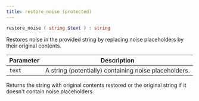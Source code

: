 ```yaml
---
title: restore_noise (protected)
---
```


```php
restore_noise ( string $text ) : string
```

Restores noise in the provided string by replacing noise placeholders by their original contents.

| Parameter | Description
| --------- | -----------
| `text`    | A string (potentially) containing noise placeholders.

Returns the string with original contents restored or the original string if it doesn't contain noise placeholders.